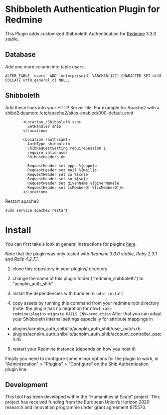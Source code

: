# Shibboleth Authentication Plugin for Redmine
This Plugin adds customized Shibboleth Authentication for [Redmine](http://www.redmine.org) 3.3.0 stable.

## Database
Add one more column into table users:
```
ALTER TABLE `users` ADD `enterpriseid` VARCHAR(127) CHARACTER SET utf8 COLLATE utf8_general_ci NULL;
```

## Shibboleth

Add these lines into your HTTP Server file. For example for Apache2 with a shibd2 deamon: /etc/apache2/sites-enabled/000-default.conf
```
        <Location /Shibboleth.sso>
          SetHandler shib
        </Location>

        <Location /auth/saml>
          AuthType shibboleth
          ShibRequestSetting requireSession 1
          require valid-user
          ShibUseHeaders On

          RequestHeader set eppn %{eppn}e
          RequestHeader set mail %{mail}e
          RequestHeader set cn %{cn}e
          RequestHeader set sn %{sn}e
          RequestHeader set givenName %{givenName}e
          RequestHeader set isMemberOf %{isMemberOf}e
        </Location>
```

Restart apache2

```sudo service apache2 restart```

# Install

You can first take a look at general instructions for plugins [here](http://www.redmine.org/wiki/redmine/Plugins).

Note that the plugin was only tested with *Redmine 3.3.0 stable*, *Ruby 2.3.1* and *Rails 4.2.7.1*.

1. clone this repository in your plugins/ directory

2. change the name of this plugin folder ("redmine_shibboleth") to "acnplm_auth_shib"

3. install the dependencies with bundler: 
    ```bundle install```

4. copy assets by running this command from your redmine root directory (note: the plugin has no migration for now):
```rake redmine:plugins:migrate RAILS_ENV=production```
After that you can adapt your Shibboleth internal settings especially for attribute mappings in
  - plugins/acnplm_auth_shib/lib/acnplm_auth_shib/user_patch.rb
  - plugins/acnplm_auth_shib/lib/acnplm_auth_shib/account_controller_patch.rb

5. restart your Redmine instance (depends on how you host it)

Finally you need to configure some minor options for the plugin to work, in "Administration" > "Plugins" > "Configure" on the Shib Authentication plugin line.


## Development

This tool has been developed within the “Humanities at Scale” project.
This project has received funding from the European Union’s Horizon 2020 research and innovation programme under grant agreement 675570.
